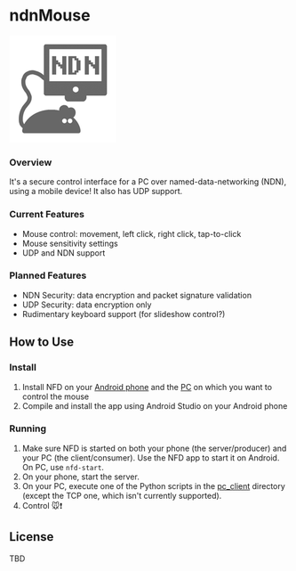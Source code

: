 # ndnMouse

![Icon](./app/src/main/res/mipmap-xxxhdpi/ic_launcher.png)

### Overview

It's a secure control interface for a PC over named-data-networking (NDN), using a mobile device! It also has UDP support.

### Current Features

* Mouse control: movement, left click, right click, tap-to-click
* Mouse sensitivity settings
* UDP and NDN support

### Planned Features

* NDN Security: data encryption and packet signature validation
* UDP Security: data encryption only
* Rudimentary keyboard support (for slideshow control?)

## How to Use

### Install

1. Install NFD on your [Android phone](https://play.google.com/store/apps/details?id=net.named_data.nfd) and the [PC](http://named-data.net/doc/NFD/current/INSTALL.html) on which you want to control the mouse
1. Compile and install the app using Android Studio on your Android phone

### Running

1. Make sure NFD is started on both your phone (the server/producer) and your PC (the client/consumer). Use the NFD app to start it on Android. On PC, use `nfd-start`.
1. On your phone, start the server.
1. On your PC, execute one of the Python scripts in the [pc_client](./pc_client) directory (except the TCP one, which isn't currently supported).
1. Control :mouse::exclamation:

## License
TBD